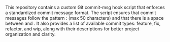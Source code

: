 This repository contains a custom Git commit-msg hook script that enforces a standardized commit message format. The script ensures that commit messages follow the pattern <type>:<description> (max 50 characters) and that there is a space between <type> and <description>. It also provides a list of available commit types: feature, fix, refactor, and wip, along with their descriptions for better project organization and clarity.
